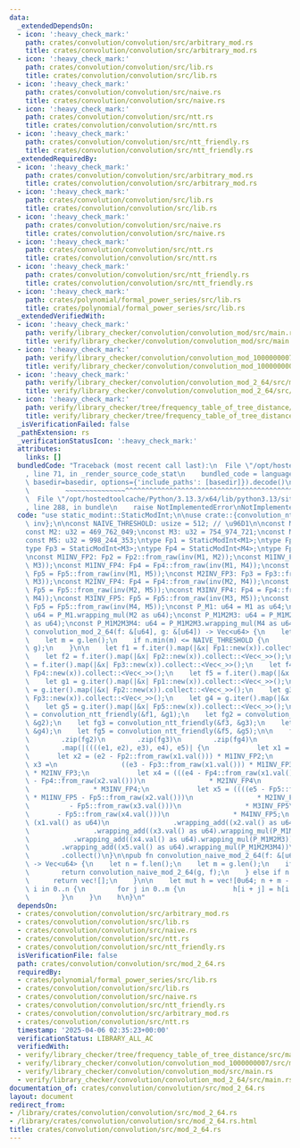 ```yaml
---
data:
  _extendedDependsOn:
  - icon: ':heavy_check_mark:'
    path: crates/convolution/convolution/src/arbitrary_mod.rs
    title: crates/convolution/convolution/src/arbitrary_mod.rs
  - icon: ':heavy_check_mark:'
    path: crates/convolution/convolution/src/lib.rs
    title: crates/convolution/convolution/src/lib.rs
  - icon: ':heavy_check_mark:'
    path: crates/convolution/convolution/src/naive.rs
    title: crates/convolution/convolution/src/naive.rs
  - icon: ':heavy_check_mark:'
    path: crates/convolution/convolution/src/ntt.rs
    title: crates/convolution/convolution/src/ntt.rs
  - icon: ':heavy_check_mark:'
    path: crates/convolution/convolution/src/ntt_friendly.rs
    title: crates/convolution/convolution/src/ntt_friendly.rs
  _extendedRequiredBy:
  - icon: ':heavy_check_mark:'
    path: crates/convolution/convolution/src/arbitrary_mod.rs
    title: crates/convolution/convolution/src/arbitrary_mod.rs
  - icon: ':heavy_check_mark:'
    path: crates/convolution/convolution/src/lib.rs
    title: crates/convolution/convolution/src/lib.rs
  - icon: ':heavy_check_mark:'
    path: crates/convolution/convolution/src/naive.rs
    title: crates/convolution/convolution/src/naive.rs
  - icon: ':heavy_check_mark:'
    path: crates/convolution/convolution/src/ntt.rs
    title: crates/convolution/convolution/src/ntt.rs
  - icon: ':heavy_check_mark:'
    path: crates/convolution/convolution/src/ntt_friendly.rs
    title: crates/convolution/convolution/src/ntt_friendly.rs
  - icon: ':heavy_check_mark:'
    path: crates/polynomial/formal_power_series/src/lib.rs
    title: crates/polynomial/formal_power_series/src/lib.rs
  _extendedVerifiedWith:
  - icon: ':heavy_check_mark:'
    path: verify/library_checker/convolution/convolution_mod/src/main.rs
    title: verify/library_checker/convolution/convolution_mod/src/main.rs
  - icon: ':heavy_check_mark:'
    path: verify/library_checker/convolution/convolution_mod_1000000007/src/main.rs
    title: verify/library_checker/convolution/convolution_mod_1000000007/src/main.rs
  - icon: ':heavy_check_mark:'
    path: verify/library_checker/convolution/convolution_mod_2_64/src/main.rs
    title: verify/library_checker/convolution/convolution_mod_2_64/src/main.rs
  - icon: ':heavy_check_mark:'
    path: verify/library_checker/tree/frequency_table_of_tree_distance/src/main.rs
    title: verify/library_checker/tree/frequency_table_of_tree_distance/src/main.rs
  _isVerificationFailed: false
  _pathExtension: rs
  _verificationStatusIcon: ':heavy_check_mark:'
  attributes:
    links: []
  bundledCode: "Traceback (most recent call last):\n  File \"/opt/hostedtoolcache/Python/3.13.3/x64/lib/python3.13/site-packages/onlinejudge_verify/documentation/build.py\"\
    , line 71, in _render_source_code_stat\n    bundled_code = language.bundle(stat.path,\
    \ basedir=basedir, options={'include_paths': [basedir]}).decode()\n          \
    \         ~~~~~~~~~~~~~~~^^^^^^^^^^^^^^^^^^^^^^^^^^^^^^^^^^^^^^^^^^^^^^^^^^^^^^^^^^^^^^^^^^\n\
    \  File \"/opt/hostedtoolcache/Python/3.13.3/x64/lib/python3.13/site-packages/onlinejudge_verify/languages/rust.py\"\
    , line 288, in bundle\n    raise NotImplementedError\nNotImplementedError\n"
  code: "use static_modint::StaticModInt;\n\nuse crate::{convolution_ntt_friendly,\
    \ inv};\n\nconst NAIVE_THRESHOLD: usize = 512; // \u96D1\n\nconst M1: u32 = 167_772_161;\n\
    const M2: u32 = 469_762_049;\nconst M3: u32 = 754_974_721;\nconst M4: u32 = 880_803_841;\n\
    const M5: u32 = 998_244_353;\ntype Fp1 = StaticModInt<M1>;\ntype Fp2 = StaticModInt<M2>;\n\
    type Fp3 = StaticModInt<M3>;\ntype Fp4 = StaticModInt<M4>;\ntype Fp5 = StaticModInt<M5>;\n\
    \nconst M1INV_FP2: Fp2 = Fp2::from_raw(inv(M1, M2));\nconst M1INV_FP3: Fp3 = Fp3::from_raw(inv(M1,\
    \ M3));\nconst M1INV_FP4: Fp4 = Fp4::from_raw(inv(M1, M4));\nconst M1INV_FP5:\
    \ Fp5 = Fp5::from_raw(inv(M1, M5));\nconst M2INV_FP3: Fp3 = Fp3::from_raw(inv(M2,\
    \ M3));\nconst M2INV_FP4: Fp4 = Fp4::from_raw(inv(M2, M4));\nconst M2INV_FP5:\
    \ Fp5 = Fp5::from_raw(inv(M2, M5));\nconst M3INV_FP4: Fp4 = Fp4::from_raw(inv(M3,\
    \ M4));\nconst M3INV_FP5: Fp5 = Fp5::from_raw(inv(M3, M5));\nconst M4INV_FP5:\
    \ Fp5 = Fp5::from_raw(inv(M4, M5));\nconst P_M1: u64 = M1 as u64;\nconst P_M1M2:\
    \ u64 = P_M1.wrapping_mul(M2 as u64);\nconst P_M1M2M3: u64 = P_M1M2.wrapping_mul(M3\
    \ as u64);\nconst P_M1M2M3M4: u64 = P_M1M2M3.wrapping_mul(M4 as u64);\n\npub fn\
    \ convolution_mod_2_64(f: &[u64], g: &[u64]) -> Vec<u64> {\n    let n = f.len();\n\
    \    let m = g.len();\n    if n.min(m) <= NAIVE_THRESHOLD {\n        return convolution_naive_mod_2_64(f,\
    \ g);\n    }\n\n    let f1 = f.iter().map(|&x| Fp1::new(x)).collect::<Vec<_>>();\n\
    \    let f2 = f.iter().map(|&x| Fp2::new(x)).collect::<Vec<_>>();\n    let f3\
    \ = f.iter().map(|&x| Fp3::new(x)).collect::<Vec<_>>();\n    let f4 = f.iter().map(|&x|\
    \ Fp4::new(x)).collect::<Vec<_>>();\n    let f5 = f.iter().map(|&x| Fp5::new(x)).collect::<Vec<_>>();\n\
    \    let g1 = g.iter().map(|&x| Fp1::new(x)).collect::<Vec<_>>();\n    let g2\
    \ = g.iter().map(|&x| Fp2::new(x)).collect::<Vec<_>>();\n    let g3 = g.iter().map(|&x|\
    \ Fp3::new(x)).collect::<Vec<_>>();\n    let g4 = g.iter().map(|&x| Fp4::new(x)).collect::<Vec<_>>();\n\
    \    let g5 = g.iter().map(|&x| Fp5::new(x)).collect::<Vec<_>>();\n    let fg1\
    \ = convolution_ntt_friendly(&f1, &g1);\n    let fg2 = convolution_ntt_friendly(&f2,\
    \ &g2);\n    let fg3 = convolution_ntt_friendly(&f3, &g3);\n    let fg4 = convolution_ntt_friendly(&f4,\
    \ &g4);\n    let fg5 = convolution_ntt_friendly(&f5, &g5);\n\n    fg1.into_iter()\n\
    \        .zip(fg2)\n        .zip(fg3)\n        .zip(fg4)\n        .zip(fg5)\n\
    \        .map(|((((e1, e2), e3), e4), e5)| {\n            let x1 = e1;\n     \
    \       let x2 = (e2 - Fp2::from_raw(x1.val())) * M1INV_FP2;\n            let\
    \ x3 =\n                ((e3 - Fp3::from_raw(x1.val())) * M1INV_FP3 - Fp3::from_raw(x2.val()))\
    \ * M2INV_FP3;\n            let x4 = (((e4 - Fp4::from_raw(x1.val())) * M1INV_FP4\
    \ - Fp4::from_raw(x2.val()))\n                * M2INV_FP4\n                - Fp4::from_raw(x3.val()))\n\
    \                * M3INV_FP4;\n            let x5 = ((((e5 - Fp5::from_raw(x1.val()))\
    \ * M1INV_FP5 - Fp5::from_raw(x2.val()))\n                * M2INV_FP5\n      \
    \          - Fp5::from_raw(x3.val()))\n                * M3INV_FP5\n         \
    \       - Fp5::from_raw(x4.val()))\n                * M4INV_FP5;\n           \
    \ (x1.val() as u64)\n                .wrapping_add((x2.val() as u64).wrapping_mul(P_M1))\n\
    \                .wrapping_add((x3.val() as u64).wrapping_mul(P_M1M2))\n     \
    \           .wrapping_add((x4.val() as u64).wrapping_mul(P_M1M2M3))\n        \
    \        .wrapping_add((x5.val() as u64).wrapping_mul(P_M1M2M3M4))\n        })\n\
    \        .collect()\n}\n\npub fn convolution_naive_mod_2_64(f: &[u64], g: &[u64])\
    \ -> Vec<u64> {\n    let n = f.len();\n    let m = g.len();\n    if n > m {\n\
    \        return convolution_naive_mod_2_64(g, f);\n    } else if n == 0 {\n  \
    \      return vec![];\n    }\n\n    let mut h = vec![0u64; n + m - 1];\n    for\
    \ i in 0..n {\n        for j in 0..m {\n            h[i + j] = h[i + j].wrapping_add(f[i].wrapping_mul(g[j]));\n\
    \        }\n    }\n    h\n}\n"
  dependsOn:
  - crates/convolution/convolution/src/arbitrary_mod.rs
  - crates/convolution/convolution/src/lib.rs
  - crates/convolution/convolution/src/naive.rs
  - crates/convolution/convolution/src/ntt.rs
  - crates/convolution/convolution/src/ntt_friendly.rs
  isVerificationFile: false
  path: crates/convolution/convolution/src/mod_2_64.rs
  requiredBy:
  - crates/polynomial/formal_power_series/src/lib.rs
  - crates/convolution/convolution/src/lib.rs
  - crates/convolution/convolution/src/naive.rs
  - crates/convolution/convolution/src/ntt_friendly.rs
  - crates/convolution/convolution/src/arbitrary_mod.rs
  - crates/convolution/convolution/src/ntt.rs
  timestamp: '2025-04-06 02:35:23+00:00'
  verificationStatus: LIBRARY_ALL_AC
  verifiedWith:
  - verify/library_checker/tree/frequency_table_of_tree_distance/src/main.rs
  - verify/library_checker/convolution/convolution_mod_1000000007/src/main.rs
  - verify/library_checker/convolution/convolution_mod/src/main.rs
  - verify/library_checker/convolution/convolution_mod_2_64/src/main.rs
documentation_of: crates/convolution/convolution/src/mod_2_64.rs
layout: document
redirect_from:
- /library/crates/convolution/convolution/src/mod_2_64.rs
- /library/crates/convolution/convolution/src/mod_2_64.rs.html
title: crates/convolution/convolution/src/mod_2_64.rs
---
```

